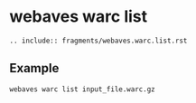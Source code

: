 # webaves warc list

```{eval-rst}
.. include:: fragments/webaves.warc.list.rst
```

## Example

```bash
webaves warc list input_file.warc.gz
```
